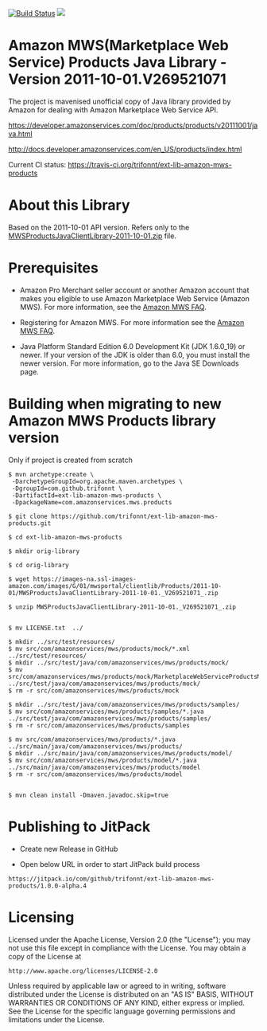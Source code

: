 [![Build Status](https://travis-ci.org/trifonnt/ext-lib-amazon-mws-products.png?branch=master)](https://travis-ci.org/trifonnt/ext-lib-amazon-mws-products)
[![](https://jitpack.io/v/trifonnt/ext-lib-amazon-mws-products.svg)](https://jitpack.io/#trifonnt/ext-lib-amazon-mws-products)


Amazon MWS(Marketplace Web Service) Products Java Library - Version 2011-10-01.V269521071
=============================================================================== 
The project is mavenised unofficial copy of Java library provided by 
Amazon for dealing with Amazon Marketplace Web Service API.

https://developer.amazonservices.com/doc/products/products/v20111001/java.html

http://docs.developer.amazonservices.com/en_US/products/index.html

Current CI status: https://travis-ci.org/trifonnt/ext-lib-amazon-mws-products


About this Library
=============================================================================== 

Based on the 2011-10-01 API version.
Refers only to the [MWSProductsJavaClientLibrary-2011-10-01.zip](https://images-na.ssl-images-amazon.com/images/G/01/mwsportal/clientlib/Products/2011-10-01/MWSProductsJavaClientLibrary-2011-10-01._V269521071_.zip) file.


Prerequisites
=============================================================================== 

- Amazon Pro Merchant seller account or another Amazon account that makes you eligible to use Amazon Marketplace Web Service (Amazon MWS). For more information, see the [Amazon MWS FAQ](https://developer.amazonservices.com/gp/mws/faq.html).

- Registering for Amazon MWS. For more information see the [Amazon MWS FAQ](https://developer.amazonservices.com/gp/mws/faq.html).

- Java Platform Standard Edition 6.0 Development Kit (JDK 1.6.0_19) or newer. If your version of the JDK is older than 6.0, you must install the newer version. For more information, go to the Java SE Downloads page. 


Building when migrating to new Amazon MWS Products library version
===============================================================================

Only if project is created from scratch
```shell
$ mvn archetype:create \
 -DarchetypeGroupId=org.apache.maven.archetypes \
 -DgroupId=com.github.trifonnt \
 -DartifactId=ext-lib-amazon-mws-products \
 -DpackageName=com.amazonservices.mws.products
```

```shell
$ git clone https://github.com/trifonnt/ext-lib-amazon-mws-products.git

$ cd ext-lib-amazon-mws-products

$ mkdir orig-library

$ cd orig-library

$ wget https://images-na.ssl-images-amazon.com/images/G/01/mwsportal/clientlib/Products/2011-10-01/MWSProductsJavaClientLibrary-2011-10-01._V269521071_.zip

$ unzip MWSProductsJavaClientLibrary-2011-10-01._V269521071_.zip


$ mv LICENSE.txt  ../

$ mkdir ../src/test/resources/
$ mv src/com/amazonservices/mws/products/mock/*.xml ../src/test/resources/
$ mkdir ../src/test/java/com/amazonservices/mws/products/mock/
$ mv src/com/amazonservices/mws/products/mock/MarketplaceWebServiceProductsMock.java ../src/test/java/com/amazonservices/mws/products/mock/
$ rm -r src/com/amazonservices/mws/products/mock

$ mkdir ../src/test/java/com/amazonservices/mws/products/samples/
$ mv src/com/amazonservices/mws/products/samples/*.java ../src/test/java/com/amazonservices/mws/products/samples/
$ rm -r src/com/amazonservices/mws/products/samples

$ mv src/com/amazonservices/mws/products/*.java ../src/main/java/com/amazonservices/mws/products/
$ mkdir ../src/main/java/com/amazonservices/mws/products/model/
$ mv src/com/amazonservices/mws/products/model/*.java ../src/main/java/com/amazonservices/mws/products/model
$ rm -r src/com/amazonservices/mws/products/model


$ mvn clean install -Dmaven.javadoc.skip=true

```


Publishing to JitPack
===============================================================================

 - Create new Release in GitHub


 - Open below URL in order to start JitPack build process

```shell
https://jitpack.io/com/github/trifonnt/ext-lib-amazon-mws-products/1.0.0-alpha.4
```


Licensing
=============================================================================== 

Licensed under the Apache License, Version 2.0 (the "License");
you may not use this file except in compliance with the License.
You may obtain a copy of the License at

    http://www.apache.org/licenses/LICENSE-2.0

Unless required by applicable law or agreed to in writing, software
distributed under the License is distributed on an "AS IS" BASIS,
WITHOUT WARRANTIES OR CONDITIONS OF ANY KIND, either express or implied.
See the License for the specific language governing permissions and
limitations under the License.

